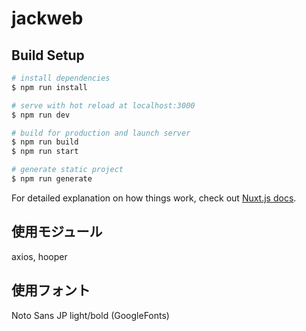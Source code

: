 # jackweb

> 

## Build Setup

``` bash
# install dependencies
$ npm run install

# serve with hot reload at localhost:3000
$ npm run dev

# build for production and launch server
$ npm run build
$ npm run start

# generate static project
$ npm run generate
```

For detailed explanation on how things work, check out [Nuxt.js docs](https://nuxtjs.org).

>

## 使用モジュール
axios, hooper

>

## 使用フォント
Noto Sans JP light/bold (GoogleFonts)
